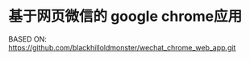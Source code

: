 # 基于网页微信的 google chrome应用

BASED ON: https://github.com/blackhilloldmonster/wechat_chrome_web_app.git